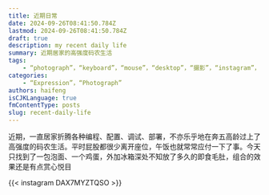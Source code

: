 ```yaml
---
title: 近期日常
date: 2024-09-26T08:41:50.784Z
lastmod: 2024-09-26T08:41:50.784Z
draft: true
description: my recent daily life
summary: 近期居家的高强度码农生活
tags:
    - “photograph”，“keyboard”，“mouse”，“desktop”，“摄影”，“instagram”，“日常生活”
categories:
    - “Expression”，“Photograph”
authors: haifeng
isCJKLanguage: true
fmContentType: posts
slug: recent-daily-life
---
```


近期，一直居家折腾各种编程、配置、调试、部署，不亦乐乎地在奔五高龄过上了高强度的码农生活。平时屁股都很少离开座位，午饭也就常常应付一下了事。今天只找到了一包泡面、一个鸡蛋，外加冰箱深处不知放了多久的即食毛肚，组合的效果还是有点赏心悦目

{{< instagram DAX7MYZTQSO >}}
